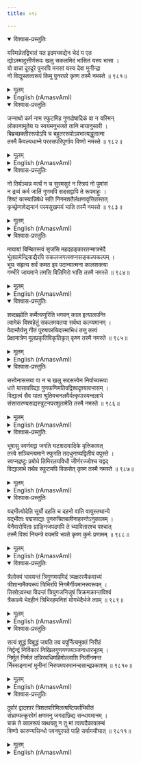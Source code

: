 ```yaml
---
title: ०९८

---
```

<div class="audioEmbed"  caption="सीतालक्ष्मी-वाचनम्" src="https://archive.org/download/nArAyaNIyam-shlokawise-audio/098/098_01.mp3"></div>
<details open><summary>विश्वास-प्रस्तुतिः</summary>

यस्मिन्नेतद्विभातं यत इदमभवद्येन चेदं य एत  
द्योऽस्मादुत्तीर्णरूपः खलु सकलमिदं भासितं यस्य भासा ।  
यो वाचां दूरदूरे पुनरपि मनसां यस्य देवा मुनीन्द्रा  
नो विद्युस्तत्त्वरूपं किमु पुनरपरे कृष्ण तस्मै नमस्ते ॥ ९८१॥
</details>
<details><summary>मूलम्</summary>

यस्मिन्नेतद्विभातं यत इदमभवद्येन चेदं य एत  
द्योऽस्मादुत्तीर्णरूपः खलु सकलमिदं भासितं यस्य भासा ।  
यो वाचां दूरदूरे पुनरपि मनसां यस्य देवा मुनीन्द्रा  
नो विद्युस्तत्त्वरूपं किमु पुनरपरे कृष्ण तस्मै नमस्ते ॥ ९८१॥
</details>





<details ><summary>English (rAmasvAmI)</summary>

My obeisance to Thee, O Krishna, who art the very Brahman which is the substratum of this universe, from which this universe took birth and into which it dissolves; which is, indeed, what appears as the universe but which transcends it; by the light of which this universe is illumined; which is far beyond description or picturisation by words and beyond conception by the mind; and the true nature of which even the gods and great sages do not fully comprehend, not to speak of lesser beings.


</details>

<div class="audioEmbed"  caption="सीतालक्ष्मी-वाचनम्" src="https://archive.org/download/nArAyaNIyam-shlokawise-audio/098/098_02.mp3"></div>
<details open><summary>विश्वास-प्रस्तुतिः</summary>

जन्माथो कर्म नाम स्फुटमिह गुणदोषादिकं वा न यस्मिन्  
लोकानामूतेय यः स्वयमनुभजते तानि मायानुसारी ।  
बिब्रच्छक्तीररूपोऽपि च बहुतररूपोऽवभात्यद्धुतात्मा  
तस्मै कैवल्यधाम्ने पररसपरिपूर्णाय विष्णो नमस्ते ॥ ९८२॥
</details>
<details><summary>मूलम्</summary>

जन्माथो कर्म नाम स्फुटमिह गुणदोषादिकं वा न यस्मिन्  
लोकानामूतेय यः स्वयमनुभजते तानि मायानुसारी ।  
बिब्रच्छक्तीररूपोऽपि च बहुतररूपोऽवभात्यद्धुतात्मा  
तस्मै कैवल्यधाम्ने पररसपरिपूर्णाय विष्णो नमस्ते ॥ ९८२॥
</details>





<details ><summary>English (rAmasvAmI)</summary>

My obeisance to Thee, O Vishnu, who art the Supreme Bliss Absolute and the abode of salvation; for whom there is neither birth nor activity, nor name; in whom attributes of good and evil and the like are not manifest and, yet, who voluntarily adopts them through the instrumentality of one's own Maya (delusive power), for the protection and benediction of the world; and who, though devoid of form, yet, being of a miraculous nature, assumes manifold forms by wielding one's own powers, such as Vidya (knowledge), Avidya (ignorance), etc.


</details>

<div class="audioEmbed"  caption="सीतालक्ष्मी-वाचनम्" src="https://archive.org/download/nArAyaNIyam-shlokawise-audio/098/098_03.mp3"></div>
<details open><summary>विश्वास-प्रस्तुतिः</summary>

नो तिर्यञ्चन्न मर्त्यं न च सुरमसुरं न स्त्रियं नो पुमांसं  
न द्रव्यं कर्म जातिं गुणमपि सदसद्वापि ते रूपमाहुः ।  
शिष्टं यत्स्यान्निषेधे सति निगमशतैर्लक्षणावृत्तितस्तत्  
कृच्छ्रेणावेद्यमानं परमसुखमयं भाति तस्मै नमस्ते ॥ ९८३॥
</details>
<details><summary>मूलम्</summary>

नो तिर्यञ्चन्न मर्त्यं न च सुरमसुरं न स्त्रियं नो पुमांसं  
न द्रव्यं कर्म जातिं गुणमपि सदसद्वापि ते रूपमाहुः ।  
शिष्टं यत्स्यान्निषेधे सति निगमशतैर्लक्षणावृत्तितस्तत्  
कृच्छ्रेणावेद्यमानं परमसुखमयं भाति तस्मै नमस्ते ॥ ९८३॥
</details>





<details ><summary>English (rAmasvAmI)</summary>

According to the Upanishads and the Enlightened ones, Thy form is not that of a beast (bird or animal), man or god or demon; it is neither female nor male; it is not of matter (substance), function, class (species), or quality (attribute); it is neither existent nor non-existent (being Existence itself). Thou art what remains after negation of everything, and is implied or signified, with considerable difficulty, by innumerable scriptural statements and averments as the Supreme Being, and which shines as Bliss Absolute. My obeisance to Thee, who art that Supreme One.


</details>

<div class="audioEmbed"  caption="सीतालक्ष्मी-वाचनम्" src="https://archive.org/download/nArAyaNIyam-shlokawise-audio/098/098_04.mp3"></div>
<details open><summary>विश्वास-प्रस्तुतिः</summary>

मायायां बिम्बितस्त्वं सृजसि महदहङ्कारतन्मात्रभेदै  
र्भूतग्रामेन्द्रियाद्यैरपि सकलजगत्स्वप्नसङ्कल्पकल्पम् ।  
भूयः संहृत्य सर्वं कमठ इव पदान्यात्मना कालशक्त्या  
गम्भीरे जायमाने तमसि वितिमिरो भासि तस्मै नमस्ते ॥ ९८४॥
</details>
<details><summary>मूलम्</summary>

मायायां बिम्बितस्त्वं सृजसि महदहङ्कारतन्मात्रभेदै  
र्भूतग्रामेन्द्रियाद्यैरपि सकलजगत्स्वप्नसङ्कल्पकल्पम् ।  
भूयः संहृत्य सर्वं कमठ इव पदान्यात्मना कालशक्त्या  
गम्भीरे जायमाने तमसि वितिमिरो भासि तस्मै नमस्ते ॥ ९८४॥
</details>





<details ><summary>English (rAmasvAmI)</summary>

Being reflected in Maya, Thou doth create the entire Universe through the instrumentalities of Mahat (Intellect), Ahankara (Ego), the five Tanmatras (Quintessences) of Sound, Touch, Form, Taste, and Smell, the five Elements (Earth, Water, Fire, Air and Ether), the organs of sense and of action, the mind etc., like objects projected or fancied in the dream state. Further, at the time of Pralaya or Deluge, by means of Thy power in the form of Time, Thou doth obliterate the universe by withdrawing everything into Thyself, even as a tortoise retracts its limbs. When the whole universe thus becomes unmanifest, and intense darkness prevails, Thou doth shine forth, being unaffected by that darkness. My obeisance to Thee.


</details>

<div class="audioEmbed"  caption="सीतालक्ष्मी-वाचनम्" src="https://archive.org/download/nArAyaNIyam-shlokawise-audio/098/098_05.mp3"></div>
<details open><summary>विश्वास-प्रस्तुतिः</summary>

शब्दब्रह्मेति कर्मेत्यणुरिति भगवन् काल इत्यालपन्ति  
त्वामेकं विश्वहेतुं सकलमयतया सर्वथा कल्प्यमानम् ।  
वेदान्तैर्यत्तु गीतं पुरुषपरचिदात्माभिधं तत्तु तत्त्वं  
प्रेक्षामात्रेण मूलप्रकृतिविकृतिकृत् कृष्ण तस्मै नमस्ते ॥ ९८५॥
</details>
<details><summary>मूलम्</summary>

शब्दब्रह्मेति कर्मेत्यणुरिति भगवन् काल इत्यालपन्ति  
त्वामेकं विश्वहेतुं सकलमयतया सर्वथा कल्प्यमानम् ।  
वेदान्तैर्यत्तु गीतं पुरुषपरचिदात्माभिधं तत्तु तत्त्वं  
प्रेक्षामात्रेण मूलप्रकृतिविकृतिकृत् कृष्ण तस्मै नमस्ते ॥ ९८५॥
</details>





<details ><summary>English (rAmasvAmI)</summary>

My obeisance to Thee, O Lord Krishna, who art all-comprehensive and, hence, conceivable in any and every form or manner; Who art the prime cause of the entire universe; Who art variously described as Sabda Brahma (Primeval Sound), Karma (the end result of action), as atom and as Time, etc. by various schools of metaphysics; Who art, indeed, that Sole Reality or Principle addressed in the Vedanta as Purusha (Spirit), Para (Supreme), Chit (Intelligence), Atma (Soul), etc. and to Whom is ascribed the causation, by a mere glance, of manifold modifications of Maya.


</details>

<div class="audioEmbed"  caption="सीतालक्ष्मी-वाचनम्" src="https://archive.org/download/nArAyaNIyam-shlokawise-audio/098/098_06.mp3"></div>
<details open><summary>विश्वास-प्रस्तुतिः</summary>

सत्त्वेनासत्तया वा न च खलु सदसत्त्वेन निर्वाच्यरूपा  
धत्ते यासावविद्या गुणफणिमतिवद्विश्वदृश्यावभासम् ।  
विद्यात्वं सैव याता श्रुतिवचनलवैर्यत्कृपास्यन्दलाभे  
संसारारण्यसद्यस्त्रुटनपरशुतामेति तस्मै नमस्ते ॥ ९८६॥
</details>
<details><summary>मूलम्</summary>

सत्त्वेनासत्तया वा न च खलु सदसत्त्वेन निर्वाच्यरूपा  
धत्ते यासावविद्या गुणफणिमतिवद्विश्वदृश्यावभासम् ।  
विद्यात्वं सैव याता श्रुतिवचनलवैर्यत्कृपास्यन्दलाभे  
संसारारण्यसद्यस्त्रुटनपरशुतामेति तस्मै नमस्ते ॥ ९८६॥
</details>





<details ><summary>English (rAmasvAmI)</summary>

Avidya (ignorance) engendered by Maya (delusive power), which is not susceptible of being characterised as either existing or non-existing, nor as both existing and non-existing, projects the appearance of the objective universe as a misconception, similar to that of a rope being viewed as a snake due to lack of illumination. When, on account of God's grace, and with the aid of a few averments of the Scriptures, that very Avidya gets metamorphosed into Vidya (knowledge), it serves as the axe to chop off in an instant, the dense jungle of Samsara (worldly existence). My obeisance to Thee, who art that Lord.


</details>

<div class="audioEmbed"  caption="सीतालक्ष्मी-वाचनम्" src="https://archive.org/download/nArAyaNIyam-shlokawise-audio/098/098_07.mp3"></div>
<details open><summary>विश्वास-प्रस्तुतिः</summary>

भूषासु स्वर्णवद्वा जगति घटशरावादिके मृत्तिकावत्  
तत्त्वे सञ्चिन्त्यमाने स्फुरति तदधुनाप्यद्वितीयं वपुस्ते ।  
स्वप्नद्रष्टुः प्रबोधे तिमिरलयविधौ जीर्णरज्जोश्च यद्वद्  
विद्यालाभे तथैव स्फुटमपि विकसेत् कृष्ण तस्मै नमस्ते ॥ ९८७॥
</details>
<details><summary>मूलम्</summary>

भूषासु स्वर्णवद्वा जगति घटशरावादिके मृत्तिकावत्  
तत्त्वे सञ्चिन्त्यमाने स्फुरति तदधुनाप्यद्वितीयं वपुस्ते ।  
स्वप्नद्रष्टुः प्रबोधे तिमिरलयविधौ जीर्णरज्जोश्च यद्वद्  
विद्यालाभे तथैव स्फुटमपि विकसेत् कृष्ण तस्मै नमस्ते ॥ ९८७॥
</details>





<details ><summary>English (rAmasvAmI)</summary>

On contemplation of the true nature of things, one realises that, in truth, there is only the non-dual Self or Brahman that shines in the universe, even when it is seen as prevailing in all its pluralities. This is similar to the basic truth of the existence of gold in all ornaments, or clay in all pots, pitchers and other earthenware. This reality becomes manifest when the flood of knowledge dawns, just as, when darkness is removed by light, one sees the worn-out rope for what it is, or as one realises, on waking up, the insubstantial nature of things seen in a dream. My obeisance to Thee, O Krishna.


</details>

<div class="audioEmbed"  caption="सीतालक्ष्मी-वाचनम्" src="https://archive.org/download/nArAyaNIyam-shlokawise-audio/098/098_08.mp3"></div>
<details open><summary>विश्वास-प्रस्तुतिः</summary>

यद्भीत्योदेति सूर्यो दहति च दहनो वाति वायुस्तथान्ये  
यद्भीताः पद्मजाद्याः पुनरुचितबलीनाहरन्तेऽनुकालम् ।  
येनैवारोपिताः प्राङ्निजपदमपि ते च्यावितारश्च पश्चात्  
तस्मै विश्वं नियन्त्रे वयमपि भवते कृष्ण कुर्मः प्रणामम् ॥ ९८८॥
</details>
<details><summary>मूलम्</summary>

यद्भीत्योदेति सूर्यो दहति च दहनो वाति वायुस्तथान्ये  
यद्भीताः पद्मजाद्याः पुनरुचितबलीनाहरन्तेऽनुकालम् ।  
येनैवारोपिताः प्राङ्निजपदमपि ते च्यावितारश्च पश्चात्  
तस्मै विश्वं नियन्त्रे वयमपि भवते कृष्ण कुर्मः प्रणामम् ॥ ९८८॥
</details>





<details ><summary>English (rAmasvAmI)</summary>

O Krishna, our obeisance to Thee who art the Controller of the entire universe; for fear of whom, the sun rises, the fire burns, the wind blows and all others like Brahma, etc perform their appointed tasks and offer their ordained homage, sacrifices, etc. at the appropriate times; and by Whom they were earlier installed in their respective positions (stations) and later dislodged from them.


</details>

<div class="audioEmbed"  caption="सीतालक्ष्मी-वाचनम्" src="https://archive.org/download/nArAyaNIyam-shlokawise-audio/098/098_09.mp3"></div>
<details open><summary>विश्वास-प्रस्तुतिः</summary>

त्रैलोक्यं भावयन्तं त्रिगुणमयमिदं त्र्यक्षरस्यैकवाच्यं  
त्रीशानामैक्यरूपं त्रिभिरपि निगमैर्गीयमानस्वरूपम् ।  
तिस्रोऽवस्था विदन्तं त्रियुगजनिजुषं त्रिक्रमक्रान्तविश्वं  
त्रैकाल्ये भेदहीनं त्रिभिरहमनिशं योगभेदैर्भजे त्वाम् ॥ ९८९॥
</details>
<details><summary>मूलम्</summary>

त्रैलोक्यं भावयन्तं त्रिगुणमयमिदं त्र्यक्षरस्यैकवाच्यं  
त्रीशानामैक्यरूपं त्रिभिरपि निगमैर्गीयमानस्वरूपम् ।  
तिस्रोऽवस्था विदन्तं त्रियुगजनिजुषं त्रिक्रमक्रान्तविश्वं  
त्रैकाल्ये भेदहीनं त्रिभिरहमनिशं योगभेदैर्भजे त्वाम् ॥ ९८९॥
</details>





<details ><summary>English (rAmasvAmI)</summary>

I do, by the three Yogas or Paths (Jnana, Karma and Bhakti), constantly worship Thee who doth manifest the three worlds suffused with the three Gunas (Sattva, Rajas and Tamas); Who art the one revealed and signified by the three-lettered Pranava (AUM or OM); Who art the combined embodiment of the Trinity (Brahma, Vishnu and Siva); Who art the Entity sung about by the three Vedas (Rik, Yajus and Sama); Who art cognisant of the three states (waking, dreaming and deep slumber); Who doth incarnate in the three yugas (Threta, Dvapara and Kali); Who doth measure (as Vamana) the entire universe in three strides; and Who doth remain unchanged in the past, present and future.


</details>

<div class="audioEmbed"  caption="सीतालक्ष्मी-वाचनम्" src="https://archive.org/download/nArAyaNIyam-shlokawise-audio/098/098_10.mp3"></div>
<details open><summary>विश्वास-प्रस्तुतिः</summary>

सत्यं शुद्धं विबुद्धं जयति तव वपुर्नित्यमुक्तं निरीहं  
निर्द्वन्द्वं निर्विकारं निखिलगुणगणव्यञ्जनाधारभूतम् ।  
निर्मूलं निर्मलं तन्निरवधिमहिमोल्लासि निर्लीनमन्त  
र्निस्सङ्गानां मुनीनां निरुपमपरमानन्दसान्द्रप्रकाशम् ॥ ९८१०॥
</details>
<details><summary>मूलम्</summary>

सत्यं शुद्धं विबुद्धं जयति तव वपुर्नित्यमुक्तं निरीहं  
निर्द्वन्द्वं निर्विकारं निखिलगुणगणव्यञ्जनाधारभूतम् ।  
निर्मूलं निर्मलं तन्निरवधिमहिमोल्लासि निर्लीनमन्त  
र्निस्सङ्गानां मुनीनां निरुपमपरमानन्दसान्द्रप्रकाशम् ॥ ९८१०॥
</details>





<details ><summary>English (rAmasvAmI)</summary>

That attribute-less (Nirguna) aspect of Thine doth shine forth victoriously - That aspect which is the eternally pure, changeless Reality; ever vigilant (self-effulgent); ever free; is devoid of desire (and, hence, action-less); transcends all dualities; is the fountainhead of all good qualities and attributes, yet, itself without origin or cause; is without blemish, being untainted by sentiments or emotions like love, hate, etc; is refulgent with infinite glory; which is latent in the hearts and minds of sages who are bondage-free; and which is resplendent with concentrated, matchless, Supreme Bliss Absolute.


</details>

<div class="audioEmbed"  caption="सीतालक्ष्मी-वाचनम्" src="https://archive.org/download/nArAyaNIyam-shlokawise-audio/098/098_11.mp3"></div>
<details open><summary>विश्वास-प्रस्तुतिः</summary>

दुर्वारं द्वादशारं त्रिशतपरिमिलत्षष्टिपर्वाभिवीतं  
संभ्राम्यत्क्रूरवेगं क्षणमनु जगदाछिद्य सन्धावमानम् ।  
चक्रं ते कालरूपं व्यथयतु न तु मां त्वत्पदैकावलम्बं  
विष्णो कारुण्यसिन्धो पवनपुरपते पाहि सर्वामयौघात् ॥ ९८११॥
</details>
<details><summary>मूलम्</summary>

दुर्वारं द्वादशारं त्रिशतपरिमिलत्षष्टिपर्वाभिवीतं  
संभ्राम्यत्क्रूरवेगं क्षणमनु जगदाछिद्य सन्धावमानम् ।  
चक्रं ते कालरूपं व्यथयतु न तु मां त्वत्पदैकावलम्बं  
विष्णो कारुण्यसिन्धो पवनपुरपते पाहि सर्वामयौघात् ॥ ९८११॥
</details>

<details ><summary>English (rAmasvAmI)</summary>

May not that inexorable wheel of Thine, in the form of Time, with its twelve spokes (months) and 360 teeth (days), whirling furiously fast and annihilating the universe every moment, with every revolution, enmesh and torment me, whose sole refuge is Thy feet. O Vishnu, Ocean of mercy and Lord of Guruvayur, may Thou save me from all my woes and ailments.


</details>

